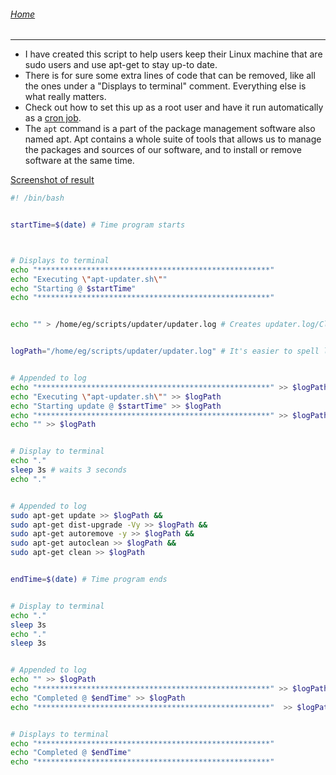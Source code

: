 ###### [Home](https://eddiegranados.github.io/Eduardo_Granados/)

---


- I have created this script to help users keep their Linux machine that are sudo users and use apt-get to stay up-to date.
- There is for sure some extra lines of code that can be removed, like all the ones under a "Displays to terminal" comment. Everything else is what really matters.
- Check out how to set this up as a root user and have it run automatically as a [cron job](/blog_posts/cron_jobs.md).
- The `apt` command is a part of the package management software also named apt. Apt contains a whole suite of tools that allows us to manage the packages and sources of our software, and to install or remove software at the same time.



[Screenshot of result](https://github.com/EddieGranados/Eduardo_Granados/blob/gh-pages/blog_posts/Screenshots/pc_maintenance_2022-06-23.png)


```bash
#! /bin/bash


startTime=$(date) # Time program starts



# Displays to terminal
echo "****************************************************"
echo "Executing \"apt-updater.sh\""
echo "Starting @ $startTime"
echo "****************************************************"


echo "" > /home/eg/scripts/updater/updater.log # Creates updater.log/Clears updater.log


logPath="/home/eg/scripts/updater/updater.log" # It's easier to spell logPath than the entire direct path


# Appended to log
echo "****************************************************" >> $logPath
echo "Executing \"apt-updater.sh\"" >> $logPath
echo "Starting update @ $startTime" >> $logPath
echo "****************************************************" >> $logPath
echo "" >> $logPath


# Display to terminal
echo "."
sleep 3s # waits 3 seconds
echo "."


# Appended to log
sudo apt-get update >> $logPath &&
sudo apt-get dist-upgrade -Vy >> $logPath &&
sudo apt-get autoremove -y >> $logPath &&
sudo apt-get autoclean >> $logPath &&
sudo apt-get clean >> $logPath


endTime=$(date) # Time program ends


# Display to terminal
echo "."
sleep 3s
echo "."
sleep 3s


# Appended to log
echo "" >> $logPath 
echo "****************************************************" >> $logPath 
echo "Completed @ $endTime" >> $logPath
echo "****************************************************"  >> $logPath


# Displays to terminal
echo "****************************************************"
echo "Completed @ $endTime"
echo "****************************************************"
```